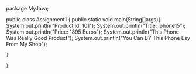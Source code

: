 
package MyJava;

public class Assignment1 {
        public static void main(String[]args){
            System.out.println("Product id: 101");
            System.out.println("Title: iphone15");
            System.out.println("Price: 1895 Euros");
            System.out.println("This Phone Was Really Good Product");
            System.out.println("You Can BY This Phone Esy From My Shop");
            
        
    }
    
}

